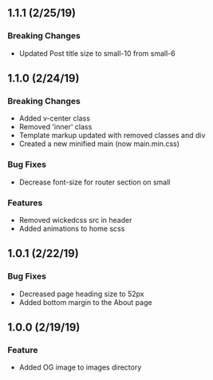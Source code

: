 ## 1.1.1 (2/25/19)

### Breaking Changes
- Updated Post title size to small-10 from small-6

## 1.1.0 (2/24/19)

### Breaking Changes
- Added v-center class
- Removed 'inner' class
- Template markup updated with removed classes and div
- Created a new minified main (now main.min.css)

### Bug Fixes
- Decrease font-size for router section on small

### Features
- Removed wickedcss src in header
- Added animations to home scss

## 1.0.1 (2/22/19)

### Bug Fixes
- Decreased page heading size to 52px
- Added bottom margin to the About page

## 1.0.0 (2/19/19)

### Feature
- Added OG image to images directory

